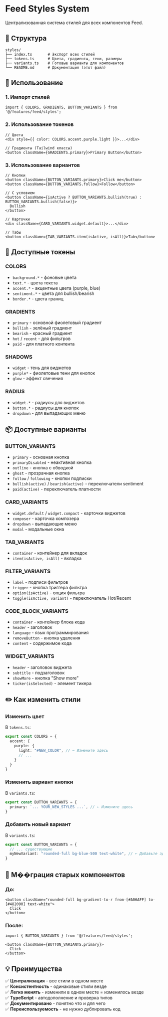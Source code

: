 # Feed Styles System

Централизованная система стилей для всех компонентов Feed.

## 📁 Структура

```
styles/
├── index.ts       # Экспорт всех стилей
├── tokens.ts      # Цвета, градиенты, тени, размеры
├── variants.ts    # Готовые варианты для компонентов
└── README.md      # Документация (этот файл)
```

## 🎨 Использование

### 1. Импорт стилей

```tsx
import { COLORS, GRADIENTS, BUTTON_VARIANTS } from '@/features/feed/styles';
```

### 2. Использование токенов

```tsx
// Цвета
<div style={{ color: COLORS.accent.purple.light }}>...</div>

// Градиенты (Tailwind классы)
<button className={GRADIENTS.primary}>Primary Button</button>
```

### 3. Использование вариантов

```tsx
// Кнопки
<button className={BUTTON_VARIANTS.primary}>Click me</button>
<button className={BUTTON_VARIANTS.follow}>Follow</button>

// С условием
<button className={isActive ? BUTTON_VARIANTS.bullish(true) : BUTTON_VARIANTS.bullish(false)}>
  Bullish
</button>

// Карточки
<div className={CARD_VARIANTS.widget.default}>...</div>

// Табы
<button className={TAB_VARIANTS.item(isActive, isAll)}>Tab</button>
```

## 🔧 Доступные токены

### COLORS
- `background.*` - фоновые цвета
- `text.*` - цвета текста
- `accent.*` - акцентные цвета (purple, blue)
- `sentiment.*` - цвета для bullish/bearish
- `border.*` - цвета границ

### GRADIENTS
- `primary` - основной фиолетовый градиент
- `bullish` - зелёный градиент
- `bearish` - красный градиент
- `hot` / `recent` - для фильтров
- `paid` - для платного контента

### SHADOWS
- `widget` - тень для виджетов
- `purple*` - фиолетовые тени для кнопок
- `glow` - эффект свечения

### RADIUS
- `widget.*` - радиусы для виджетов
- `button.*` - радиусы для кнопок
- `dropdown` - для выпадающих меню

## 📦 Доступные варианты

### BUTTON_VARIANTS
- `primary` - основная кнопка
- `primaryDisabled` - неактивная кнопка
- `outline` - кнопка с обводкой
- `ghost` - прозрачная кнопка
- `follow` / `following` - кнопки подписки
- `bullish(active)` / `bearish(active)` - переключатели sentiment
- `paid(active)` - переключатель платности

### CARD_VARIANTS
- `widget.default` / `widget.compact` - карточки виджетов
- `composer` - карточка композера
- `dropdown` - выпадающие меню
- `modal` - модальные окна

### TAB_VARIANTS
- `container` - контейнер для вкладок
- `item(isActive, isAll)` - вкладка

### FILTER_VARIANTS
- `label` - подписи фильтров
- `trigger` - кнопка триггера фильтра
- `option(isActive)` - опция фильтра
- `toggle(isActive, variant)` - переключатель Hot/Recent

### CODE_BLOCK_VARIANTS
- `container` - контейнер блока кода
- `header` - заголовок
- `language` - язык программирования
- `removeButton` - кнопка удаления
- `content` - содержимое кода

### WIDGET_VARIANTS
- `header` - заголовок виджета
- `subtitle` - подзаголовок
- `showMore` - кнопка "Show more"
- `ticker(isSelected)` - элемент тикера

## ✏️ Как изменить стили

### Изменить цвет

В `tokens.ts`:
```ts
export const COLORS = {
  accent: {
    purple: {
      light: "#NEW_COLOR", // ← Измените здесь
      // ...
    }
  }
}
```

### Изменить вариант кнопки

В `variants.ts`:
```ts
export const BUTTON_VARIANTS = {
  primary: `... YOUR_NEW_STYLES ...`, // ← Измените здесь
}
```

### Добавить новый вариант

В `variants.ts`:
```ts
export const BUTTON_VARIANTS = {
  // ... существующие
  myNewVariant: "rounded-full bg-blue-500 text-white", // ← Добавьте здесь
}
```

## 🚀 М��грация старых компонентов

### До:
```tsx
<button className="rounded-full bg-gradient-to-r from-[#A06AFF] to-[#482090] text-white">
  Click
</button>
```

### После:
```tsx
import { BUTTON_VARIANTS } from '@/features/feed/styles';

<button className={BUTTON_VARIANTS.primary}>
  Click
</button>
```

## 💡 Преимущества

✅ **Централизация** - все стили в одном месте  
✅ **Консистентность** - одинаковые стили везде  
✅ **Легко менять** - изменили в одном месте = изменилось везде  
✅ **TypeScript** - автодополнение и проверка типов  
✅ **Документировано** - понятно что и для чего  
✅ **Переиспользуемость** - не нужно дублировать код
